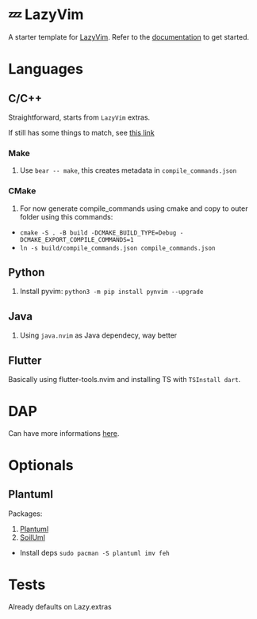 # 💤 LazyVim

A starter template for [LazyVim](https://github.com/LazyVim/LazyVim).
Refer to the [documentation](https://lazyvim.github.io/installation) to get started.

# Languages

## C/C++

Straightforward, starts from `LazyVim` extras.

If still has some things to match, see [this link](https://igorlfs.github.io/neovim-cpp-dbg) 

### Make

1. Use `bear -- make`, this creates metadata in `compile_commands.json`

### CMake

1. For now generate compile_commands using cmake and copy to outer folder using this commands: 
  - `cmake -S . -B build -DCMAKE_BUILD_TYPE=Debug -DCMAKE_EXPORT_COMPILE_COMMANDS=1`
  - `ln -s build/compile_commands.json compile_commands.json`


## Python

1. Install pyvim: `python3 -m pip install pynvim --upgrade`

## Java

1. Using `java.nvim` as Java dependecy, way better

## Flutter

Basically using flutter-tools.nvim and installing TS with `TSInstall dart`.

# DAP

Can have more informations [here](https://github.com/NormalNvim/NormalNvim/blob/a1c48324fe8e410118a546514259fb5fdd9809e4/lua/plugins/4-dev.lua#L337).

# Optionals

## Plantuml

Packages:
1. [Plantuml](https://gitlab.com/itaranto/plantuml.nvim) 
2. [SoilUml](https://github.com/javiorfo/nvim-soil) 

- Install deps `sudo pacman -S plantuml imv feh`

# Tests

Already defaults on Lazy.extras
